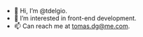 - 👋 Hi, I’m @tdelgio.
- 👀 I’m interested in front-end development.
- 📫 Can reach me at tomas.dg@me.com.

<!---
tdelgio/tdelgio is a ✨ special ✨ repository because its `README.md` (this file) appears on your GitHub profile.
You can click the Preview link to take a look at your changes.
--->
